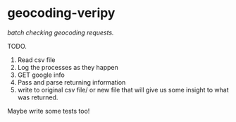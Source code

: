 # geocoding-veripy
*batch checking geocoding requests.*

TODO.

1. Read csv file
2. Log the processes as they happen
3. GET google info
4. Pass and parse returning information
5. write to original csv file/ or new file that will give us some insight to what was returned.

Maybe write some tests too!
